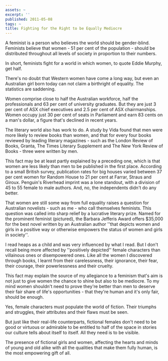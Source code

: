 ```yaml
---
assets: ~
excerpt: ''
published: 2011-05-08
tags: ~
title: Fighting for the Right to be Equally Mediocre
---
```

A feminist is a person who believes the world should be gender-blind. Feminists believe that women - 51 per cent of the population - should be distributed throughout all levels of society in proportion to their numbers.

In short, feminists fight for a world in which women, to quote Eddie Murphy, get half.

There's no doubt that Western women have come a long way, but even an Australian girl born today can not claim a birthright of equality. The statistics are saddening.

Women comprise close to half the Australian workforce, half the professionals and 63 per cent of university graduates. But they are just 3 per cent of ASX chief executives and 2.5 per cent of ASX chairmanships. Women occupy just 30 per cent of seats in Parliament and earn 83 cents on a man's dollar, a figure that's declined in recent years.

The literary world also has work to do. A study by Vida found that men were more likely to review books than women, and that for every four books reviewed by leading literary magazines - such as the London Review of Books, Granta, The Times Literary Supplement and The New York Review of Books - three were written by men.

This fact may be at least partly explained by a preceding one, which is that women are less likely than men to be published in the first place. According to a small British survey, publication rates for big houses varied between 37 per cent women for Random House to 21 per cent at Farrar, Straus and Giroux. Penguin's Riverhead imprint was a lone standout, with a division of 45 to 55 female to male authors. And, no, the independents didn't do any better.

That women are still some way from full equality raises a question for Australian novelists - such as me - who call themselves feminists. This question was called into sharp relief by a lucrative literary prize. Named for the prominent feminist (pictured), the Barbara Jefferis Award offers $35,000 for the best novel written by an Australian author ''that depicts women and girls in a positive way or otherwise empowers the status of women and girls in society''.

I read heaps as a child and was very influenced by what I read. But I don't recall being more affected by ''positively depicted'' female characters than villainous ones or disempowered ones. Like all the women I discovered through books, I learnt from their carelessness, their ignorance, their fear, their courage, their powerlessness and their cruelty.

This fact may explain the source of my allegiance to a feminism that's aim is not just to give women the chance to shine but also to be mediocre. To my mind women shouldn't need to prove they're better than men to deserve their fair share of life's opportunities - that they're human and it's only fair, should be enough.

Yes, female characters must populate the world of fiction. Their triumphs and struggles, their attributes and their flaws must be seen.

But just like their real-life counterparts, fictional females don't need to be good or virtuous or admirable to be entitled to half of the space in stories our culture tells about itself to itself. All they need is to be visible.

The presence of fictional girls and women, affecting the hearts and minds of young and old alike with all the qualities that make them fully human, is the most empowering gift of all.
